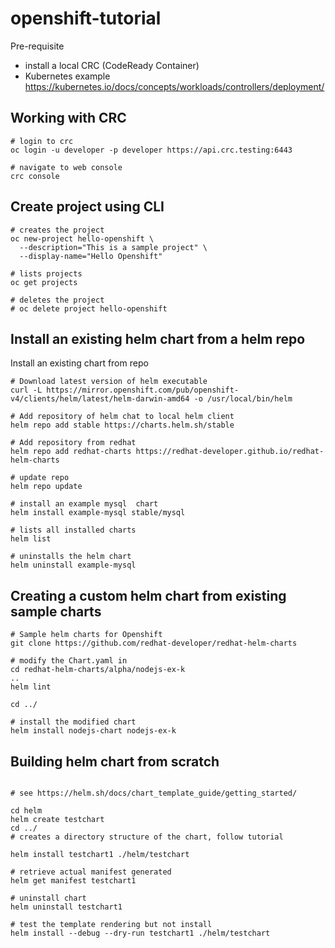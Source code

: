 # openshift-tutorial

Pre-requisite
 - install a local CRC (CodeReady Container)
 - Kubernetes example https://kubernetes.io/docs/concepts/workloads/controllers/deployment/
## Working with CRC

```
# login to crc
oc login -u developer -p developer https://api.crc.testing:6443

# navigate to web console
crc console
```

## Create project using CLI

```
# creates the project
oc new-project hello-openshift \
  --description="This is a sample project" \
  --display-name="Hello Openshift"

# lists projects
oc get projects 

# deletes the project
# oc delete project hello-openshift
```

## Install an existing helm chart from a helm repo


Install an existing chart from repo
```
# Download latest version of helm executable
curl -L https://mirror.openshift.com/pub/openshift-v4/clients/helm/latest/helm-darwin-amd64 -o /usr/local/bin/helm

# Add repository of helm chat to local helm client
helm repo add stable https://charts.helm.sh/stable

# Add repository from redhat
helm repo add redhat-charts https://redhat-developer.github.io/redhat-helm-charts

# update repo
helm repo update

# install an example mysql  chart
helm install example-mysql stable/mysql

# lists all installed charts
helm list

# uninstalls the helm chart
helm uninstall example-mysql
```

## Creating a custom helm chart from existing sample charts

```
# Sample helm charts for Openshift
git clone https://github.com/redhat-developer/redhat-helm-charts

# modify the Chart.yaml in 
cd redhat-helm-charts/alpha/nodejs-ex-k
..
helm lint

cd ../

# install the modified chart
helm install nodejs-chart nodejs-ex-k

```

## Building helm chart from scratch

```

# see https://helm.sh/docs/chart_template_guide/getting_started/

cd helm
helm create testchart
cd ../
# creates a directory structure of the chart, follow tutorial

helm install testchart1 ./helm/testchart

# retrieve actual manifest generated
helm get manifest testchart1

# uninstall chart
helm uninstall testchart1

# test the template rendering but not install
helm install --debug --dry-run testchart1 ./helm/testchart
```